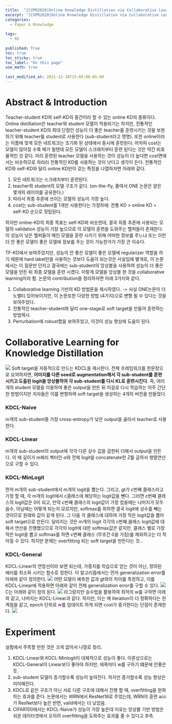 ```yaml
---
title:  "[CVPR2020]Online Knowledge Distillation via Collaborative Learning"
excerpt: "[CVPR2020]Online Knowledge Distillation via Collaborative Learning"
categories:
  - Paper & Knowledge
  
tags:
  - KD
 
published: True
toc: true
toc_sticky: true
toc_label: "On this page"
use_math: true
    
last_modified_at: 2021-12-10T15:04:00-05:00
---
```


# Abstract & Introduction
Teacher-student KD와 self-KD의 중간이라 할 수 있는 online KD의 종류이다. Online distillation은 teacher와 student 모델이 적용되기는 하지만, 전통적인 teacher-student KD의 
최대 단점인 성능이 더 좋은 teacher를 훈련시키는 것을 보완하기 위해 teacher를 student로 사용한다 (sub-student라고 명명). 또한 online이라는 이름에 맞게 모든 네트워크는 초기화 된 상태에서 동시에 훈련된다. 
어차피 cost는 모델이 많아질 수록 배가 될텐데 모든 모델이 스크래치부터 훈련 된다는 것은 약간 비효율적인 것 같다. 미리 훈련된 teacher 모델을 사용하는 것이 성능이 더 높다면 cost면에서는 
비슷하므로 차라리 전통적인 KD를 사용하는 것이 낫다고 생각이 든다. 전통적인 KD와 self-KD와 달리 online KD만이 갖는 특징을 나열하자면 아래와 같다. 
1. 모든 네트워크는 스크래치부터 훈련된다. 
2. teacher와 student의 모델 구조가 같다. (on-the-fly, 줄여서 ONE 논문은 얕은 몇개의 레이어를 공유한다.)
3. 따라서 최종 추론에 쓰이는 모델의 성능이 가장 높다. 
4. cost는 sub-student를 1개만 사용한다는 가정하에: 전통 KD > online KD > self-KD 순으로 정립된다. 

하지만 online-KD의 최종 목표는 self-KD와 비슷한데, 결국 최종 추론에 사용되는 모델의 validation 성능이 가장 높으므로 이 모델의 훈련을 도와주는 헬퍼들이 존재한다. 이 성능이 낮은 헬퍼들이 
메인 모델을 훈련 시키기 위해 어떠한 정보를 주느냐 또는 이런 더 안 좋은 모델이 좋은 모델에 정보를 주는 것이 가능한가가 가장 큰 이슈다. 

TF-KD에서 보여주었지만, 성능이 안 좋은 모델이 좋은 모델에 regularizer 역할을 하기 때문에 hard label만을 사용하는 것보다 도움이 되는것은 사실임에 별개로, 이 논문에서는 이 질문만 던지고 결국에는 sub-student의 앙상블을
 사용하여 성능이 더 좋은 모델을 만든 뒤 최종 모델을 훈련 시켰다. 이렇게 모델을 앙상블 한 것을 collaborative learning이라 함. 논문의 contribution을 정리하자면 아래 3가지와 같다.
1. Collaborative learning 기반의 KD 방법론을 제시하였다. -> 사실 ONE논문이 더 노벨티 있어보이지만, 이 논문또한 다양한 방법 (4가지)으로 변형 될 수 있다는 것을 보여주었다.
2. 전통적인 teacher-student와 달리 one-stage로 soft target을 만들어 훈련하는 방법제시. 
3. Perturbation에 robust함을 보여주었고, 이것이 성능 향상에 도움이 된다. 

# Collaborative Learning for Knowledge Distillation
![](/assets/images/2021-12-10-CLKD/1.JPG)
Soft target을 자동적으로 만드는 KDCL을 제시한다. 전체 프레임워크를 한문장으로 요약하자면, **이미지를 다른 seed로 augmentation해서 각 sub-student를 훈련 시키고 도출된 logit을 앙상블하여 각 sub-student를 다시
KL로 훈련시킨다.** 즉, 여러개의 student 모델을 이용하여 좋은 output을 만든 뒤 이걸로 다시 학습하는 아주 간단한 방법이지만 저자들은 이를 변형하여 soft target을 생성하는 4개의 버전을 만들었다. 
### KDCL-Naive
m개의 sub-student중 가장 cross-entropy가 낮은 output을 골라서 teacher로 사용한다.

### KDCL-Linear
m개의 sub-student의 output에 각각 다른 상수 값을 곱한뒤 더해서 output을 만든다. 이 때 길이가 m짜리 벡터인 $\alpha$와 전체 logit을 concatenate한 $Z$를 곱하서 행렬연산으로 구할 수 있다.

### KDCL-MinLogit
먼저 m개의 sub-student에서 m개의 logit을 뽑는다. 그리고, gt가 c번째 클래스라고 가정 할 때, 각 m개의 logit에서 c클래스에 해당하는 logit값을 뺀다.
그러면 c번째 클래스의 logit값은 0이 되고, 만약 c번째 클래스의 logit값이 가장 컸을때는 나머지가 모두 음수, 아닐때는 어떻게 되는지 모르지만, softmax를 취하면 결국 logit에 상수를 빼는 것이므로 
원래와 값이 같게 된다. 그 다음 각 클래스에 대하여 가장 작은 logit값을 뽑아 soft target으로 만든다. 달라지는 것은 m개의 logit 각각의 c번째 클래스 logit값에 대해서 연산을 진행했으므로 각각의 logit에 대한
softmax값은 같지만, 클래스 별로 가장 작은 logit을 뽑고 softmax를 하면 c번째 클래스 (무조건 0을 가짐)를 제외하고는 더 작아질 수 있다. 하지만 문제는 overfitting 되는 soft target을 만든다는 것..

### KDCL-General
KDCL-Linear의 연장선이라 보면 되는데, 가중치를 학습으로 얻는 것이 아닌, 정의된 에러를 최소화 시키는 함수로 정한다. 이 알고리즘에서는 먼저 generalization error를 아래와 같이 정의한다.
![](/assets/images/2021-12-10-CLKD/2.JPG)
어떤 모델이 예측한 값과 gt와의 차이를 측정하고, 이를 KDCL-Linear에 적용하면 아래와 같이 전체 generalization error를 구할 수 있다. 
![](/assets/images/2021-12-10-CLKD/3.JPG)
C는 아래와 같이 정의 된다. 
![](/assets/images/2021-12-10-CLKD/4.JPG)
라그랑지안 승수법을 활용하여 최적의 w를 구하면 아래와 같고, 나머지는 KDCL-Linear과 같다. 하지만, 이는 매 iteration이 더 정확하다는 한계점을 같고, epoch 단위로 w를 업데이트 하게 되면 cost가 증가한다는 단점이 
존재한다. 
![](/assets/images/2021-12-10-CLKD/5.JPG)

# Experiment
실험에서 주목할 만한 것은 크게 없어서 나열로 정리.
1. KDCL-Linear와 KDCL-Minlogit이 대체적으로 성능이 좋다. 이론상으로는 KDCL-General이 Linear보다 좋아야 하지만, 에폭마다 w를 구하기 떄문에 안좋은듯.
2. sub-student 모델이 증가할수록 성능이 높아진다. 하지만 증가할수록 성능 향상은 미미해진다. 
3. KDCL로 같은 구조가 아닌 서로 다른 구조에 대해서 진행 할 때, overfitting을 완화하는 효과를 준다. 논문에서는 WRN에서 ResNet18로 주었는데, WRN의 훈련 acc가 ResNet보다 높은 반면, valid에서는 더 낮았음.
4. CIFAR100에서는 KDCL-Naive가 성능이 가장 높은데 이유는 앙상블 기반 방법은 쉬운 데이터셋에서 오히려 overfitting을 도와주는 효과를 줄 수 있다고 추측. 
